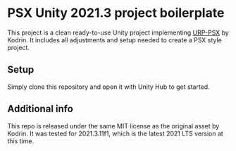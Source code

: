 # PSX Unity 2021.3 project boilerplate

This project is a clean ready-to-use Unity project implementing [URP-PSX](https://github.com/Kodrin/URP-PSX) by Kodrin. It includes all adjustments and setup needed to create a PSX style project.

## Setup
Simply clone this repository and open it with Unity Hub to get started.

## Additional info
This repo is released under the same MIT license as the original asset by Kodrin. It was tested for 2021.3.11f1, which is the latest 2021 LTS version at this time.